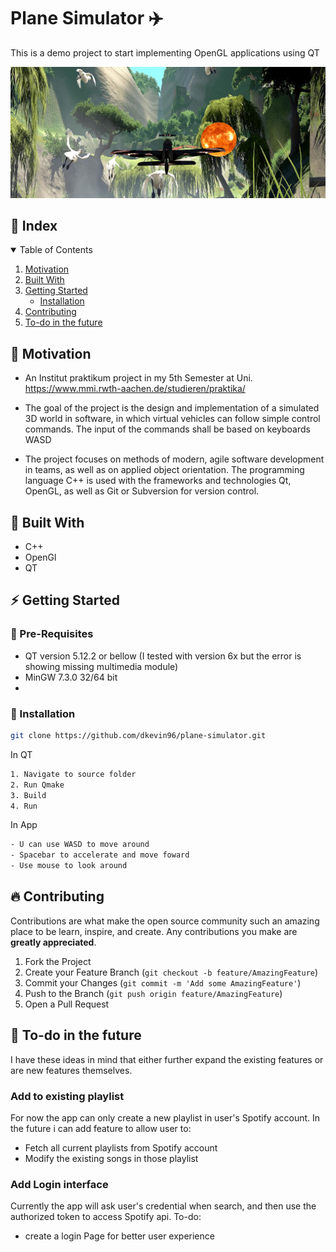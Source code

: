 # Plane Simulator ✈️

This is a demo project to start implementing OpenGL applications using QT

<img src="./plane.png">

<!-- TABLE OF CONTENTS -->

## :ledger: Index

<details open="open">
  <summary>Table of Contents</summary>
  <ol>
    <li>
      <a href="#beginner-motivation">Motivation</a>
    </li>
    <li>
     <a href="#hammer-built-with">Built With</a>
    </li>
    <li>
      <a href="#zap-getting-started">Getting Started</a>
      <ul>
        <li><a href="#electric_plug-installation">Installation</a></li>
      </ul>
    </li>
    <li><a href="#fire-contributing">Contributing</a></li>
    <li><a href="#cactus-to-do-in-the-future">To-do in the future</a></li>
  </ol>
</details>

## :beginner: Motivation

* An Institut praktikum project in my 5th Semester at Uni. https://www.mmi.rwth-aachen.de/studieren/praktika/

* The goal of the project is the design and implementation of a simulated 3D world in software, in which virtual vehicles can follow simple control commands. The input of the commands shall be based on keyboards WASD

* The project focuses on methods of modern, agile software development in teams, as well as on applied object orientation. The programming language C++ is used with the frameworks and technologies Qt, OpenGL, as well as Git or Subversion for version control.

## :hammer: Built With

- C++
- OpenGl
- QT

<!-- GETTING STARTED -->

## :zap: Getting Started

### :notebook: Pre-Requisites

- QT version 5.12.2 or bellow (I tested with version 6x but the error is showing missing multimedia module)
- MinGW 7.3.0 32/64 bit
- 
### :electric_plug: Installation

```bash
git clone https://github.com/dkevin96/plane-simulator.git
```
In QT
```bash
1. Navigate to source folder
2. Run Qmake
3. Build
4. Run
```

In App
```bash
- U can use WASD to move around
- Spacebar to accelerate and move foward
- Use mouse to look around
```

<!-- CONTRIBUTING -->

## :fire: Contributing

Contributions are what make the open source community such an amazing place to be learn, inspire, and create. Any contributions you make are **greatly appreciated**.

1. Fork the Project
2. Create your Feature Branch (`git checkout -b feature/AmazingFeature`)
3. Commit your Changes (`git commit -m 'Add some AmazingFeature'`)
4. Push to the Branch (`git push origin feature/AmazingFeature`)
5. Open a Pull Request

## :cactus: To-do in the future

I have these ideas in mind that either further expand the existing features or are new features themselves.

### Add to existing playlist

For now the app can only create a new playlist in user's Spotify account. In the future i can add feature to allow user to: 

- Fetch all current playlists from Spotify account
- Modify the existing songs in those playlist

### Add Login interface

Currently the app will ask user's credential when search, and then use the authorized token to access Spotify api. To-do:
 - create a login Page for better user experience
